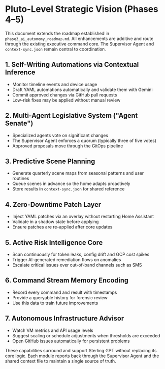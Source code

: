 # Pluto-Level Strategic Vision (Phases 4–5)

This document extends the roadmap established in `phase3_ai_autonomy_roadmap.md`.
All enhancements are additive and route through the existing executive command
core. The Supervisor Agent and `context-sync.json` remain central to
coordination.

## 1. Self-Writing Automations via Contextual Inference
- Monitor timeline events and device usage
- Draft YAML automations automatically and validate them with Gemini
- Commit approved changes via GitHub pull requests
- Low-risk fixes may be applied without manual review

## 2. Multi-Agent Legislative System ("Agent Senate")
- Specialized agents vote on significant changes
- The Supervisor Agent enforces a quorum (typically three of five votes)
- Approved proposals move through the GitOps pipeline

## 3. Predictive Scene Planning
- Generate quarterly scene maps from seasonal patterns and user routines
- Queue scenes in advance so the home adapts proactively
- Store results in `context-sync.json` for shared reference

## 4. Zero-Downtime Patch Layer
- Inject YAML patches via an overlay without restarting Home Assistant
- Validate in a shadow state before applying
- Ensure patches are re-applied after core updates

## 5. Active Risk Intelligence Core
- Scan continuously for token leaks, config drift and GCP cost spikes
- Trigger AI-generated remediation flows on anomalies
- Escalate critical issues over out-of-band channels such as SMS

## 6. Command Stream Memory Encoding
- Record every command and result with timestamps
- Provide a queryable history for forensic review
- Use this data to train future improvements

## 7. Autonomous Infrastructure Advisor
- Watch VM metrics and API usage levels
- Suggest scaling or schedule adjustments when thresholds are exceeded
- Open GitHub issues automatically for persistent problems

These capabilities surround and support Sterling GPT without replacing its core
logic. Each module reports back through the Supervisor Agent and the shared
context file to maintain a single source of truth.
